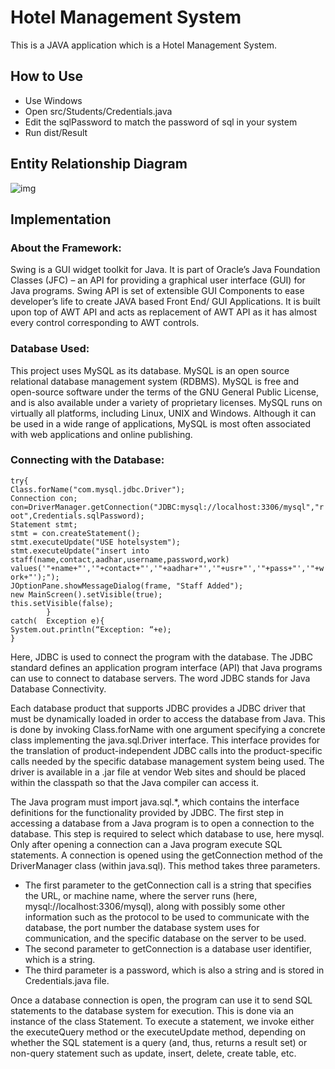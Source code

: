 # Hotel Management System

This is a JAVA application which is a Hotel Management System.

## How to Use
- Use Windows
- Open src/Students/Credentials.java
- Edit the sqlPassword to match the password of sql in your system
- Run dist/Result

## Entity Relationship Diagram

![img](ERD.png)

## Implementation

### About the Framework:

Swing is a GUI widget toolkit for Java. It is part of Oracle’s Java Foundation Classes (JFC) – an API for providing a graphical user interface (GUI) for Java programs. Swing API is set of extensible GUI Components to ease developer’s life to create JAVA based Front End/ GUI Applications. It is built upon top of AWT API and acts as replacement of AWT API as it has almost every control corresponding to AWT controls.

### Database Used:

This project uses MySQL as its database. MySQL is an open source relational database management system (RDBMS). MySQL is free and open-source software under the terms of the GNU General Public License, and is also available under a variety of proprietary licenses. MySQL runs on virtually all platforms, including Linux, UNIX and Windows. Although it can be used in a wide range of applications, MySQL is most often associated with web applications and online publishing.

### Connecting with the Database:

`try{`  
`Class.forName("com.mysql.jdbc.Driver");`              
`Connection con;`  
`con=DriverManager.getConnection("JDBC:mysql://localhost:3306/mysql","root",Credentials.sqlPassword);`  
`Statement stmt;`  
`stmt = con.createStatement();`  
`stmt.executeUpdate("USE hotelsystem");`  
`stmt.executeUpdate("insert into staff(name,contact,aadhar,username,password,work)`  
`values('"+name+"','"+contact+"','"+aadhar+"','"+usr+"','"+pass+"','"+work+"');");`  
`JOptionPane.showMessageDialog(frame, "Staff Added");`  
`new MainScreen().setVisible(true);`  
`this.setVisible(false);`  
`        }`  
`catch(  Exception e){`  
`System.out.println(“Exception: “+e);`  
`}`  

Here, JDBC is used to connect the program with the database. The JDBC standard defines an application program interface (API) that Java programs can use to connect to database servers. The word JDBC stands for Java Database Connectivity.
  
Each database product that supports JDBC provides a JDBC driver that must be dynamically loaded in order to access the database from Java. This is done by invoking Class.forName with one argument specifying a concrete class implementing the java.sql.Driver interface. This interface provides for the translation of product-independent JDBC calls into the product-specific calls needed by the specific database management system being used. The driver is available in a .jar file at vendor Web sites and should be placed within the classpath so that the Java compiler can access it.  
  
The Java program must import java.sql.*, which contains the interface definitions for the functionality provided by JDBC. The first step in accessing a database from a Java program is to open a connection to the database. This step is required to select which database to use, here mysql. Only after opening a connection can a Java program execute SQL statements. A connection is opened using the getConnection method of the DriverManager class (within java.sql). This method takes three parameters.  
  
- The first parameter to the getConnection call is a string that specifies the URL, or machine name, where the server runs (here, mysql://localhost:3306/mysql), along with possibly some other information such as the protocol to be used to communicate with the database, the port number the database system uses for communication, and the specific database on the server to be used.  
- The second parameter to getConnection is a database user identifier, which is a string.  
- The third parameter is a password, which is also a string and is stored in Credentials.java file.  
  
Once a database connection is open, the program can use it to send SQL statements to the database system for execution. This is done via an instance of the class Statement. To execute a statement, we invoke either the executeQuery method or the executeUpdate method, depending on whether the SQL statement is a query (and, thus, returns a result set) or non-query statement such as update, insert, delete, create table, etc. 



